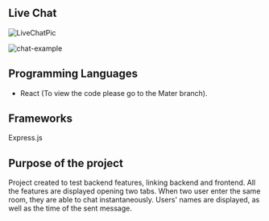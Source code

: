 ## Live Chat

![LiveChatPic](https://user-images.githubusercontent.com/91989821/148571298-81c100d0-583c-4ea5-ba5a-25464c1c09c0.png)

![chat-example](https://user-images.githubusercontent.com/91989821/148572043-9bd5d48f-06df-4753-a626-67bd6e85e9a6.png)


## Programming Languages

- React (To view the code please go to the Mater branch).

## Frameworks

Express.js

## Purpose of the project

Project created to test backend features, linking backend and frontend.
All the features are displayed opening two tabs.
When two user enter the same room, they are able to chat instantaneously. 
Users' names are displayed, as well as the time of the sent message.


